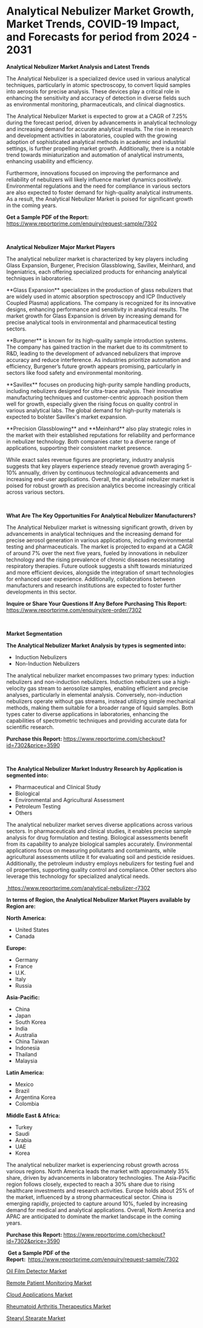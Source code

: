 <p><h1>Analytical Nebulizer Market Growth, Market Trends, COVID-19 Impact, and Forecasts for period from 2024 - 2031</h1></p><p><strong>Analytical Nebulizer Market Analysis and Latest Trends</strong></p>
<p><p>The Analytical Nebulizer is a specialized device used in various analytical techniques, particularly in atomic spectroscopy, to convert liquid samples into aerosols for precise analysis. These devices play a critical role in enhancing the sensitivity and accuracy of detection in diverse fields such as environmental monitoring, pharmaceuticals, and clinical diagnostics.</p><p>The Analytical Nebulizer Market is expected to grow at a CAGR of 7.25% during the forecast period, driven by advancements in analytical technology and increasing demand for accurate analytical results. The rise in research and development activities in laboratories, coupled with the growing adoption of sophisticated analytical methods in academic and industrial settings, is further propelling market growth. Additionally, there is a notable trend towards miniaturization and automation of analytical instruments, enhancing usability and efficiency.</p><p>Furthermore, innovations focused on improving the performance and reliability of nebulizers will likely influence market dynamics positively. Environmental regulations and the need for compliance in various sectors are also expected to foster demand for high-quality analytical instruments. As a result, the Analytical Nebulizer Market is poised for significant growth in the coming years.</p></p>
<p><strong>Get a Sample PDF of the Report:&nbsp;</strong> <a href="https://www.reportprime.com/enquiry/request-sample/7302">https://www.reportprime.com/enquiry/request-sample/7302</a></p>
<p>&nbsp;</p>
<p><strong>Analytical Nebulizer Major Market Players</strong></p>
<p><p>The analytical nebulizer market is characterized by key players including Glass Expansion, Burgener, Precision Glassblowing, Savillex, Meinhard, and Ingeniatrics, each offering specialized products for enhancing analytical techniques in laboratories.</p><p>**Glass Expansion** specializes in the production of glass nebulizers that are widely used in atomic absorption spectroscopy and ICP (Inductively Coupled Plasma) applications. The company is recognized for its innovative designs, enhancing performance and sensitivity in analytical results. The market growth for Glass Expansion is driven by increasing demand for precise analytical tools in environmental and pharmaceutical testing sectors.</p><p>**Burgener** is known for its high-quality sample introduction systems. The company has gained traction in the market due to its commitment to R&D, leading to the development of advanced nebulizers that improve accuracy and reduce interference. As industries prioritize automation and efficiency, Burgener’s future growth appears promising, particularly in sectors like food safety and environmental monitoring.</p><p>**Savillex** focuses on producing high-purity sample handling products, including nebulizers designed for ultra-trace analysis. Their innovative manufacturing techniques and customer-centric approach position them well for growth, especially given the rising focus on quality control in various analytical labs. The global demand for high-purity materials is expected to bolster Savillex's market expansion.</p><p>**Precision Glassblowing** and **Meinhard** also play strategic roles in the market with their established reputations for reliability and performance in nebulizer technology. Both companies cater to a diverse range of applications, supporting their consistent market presence.</p><p>While exact sales revenue figures are proprietary, industry analysis suggests that key players experience steady revenue growth averaging 5-10% annually, driven by continuous technological advancements and increasing end-user applications. Overall, the analytical nebulizer market is poised for robust growth as precision analytics become increasingly critical across various sectors.</p></p>
<p>&nbsp;</p>
<p><strong>What Are The Key Opportunities For Analytical Nebulizer Manufacturers?</strong></p>
<p><p>The Analytical Nebulizer market is witnessing significant growth, driven by advancements in analytical techniques and the increasing demand for precise aerosol generation in various applications, including environmental testing and pharmaceuticals. The market is projected to expand at a CAGR of around 7% over the next five years, fueled by innovations in nebulizer technology and the rising prevalence of chronic diseases necessitating respiratory therapies. Future outlook suggests a shift towards miniaturized and more efficient devices, alongside the integration of smart technologies for enhanced user experience. Additionally, collaborations between manufacturers and research institutions are expected to foster further developments in this sector.</p></p>
<p><strong>Inquire or Share Your Questions If Any Before Purchasing This Report:</strong> <a href="https://www.reportprime.com/enquiry/pre-order/7302">https://www.reportprime.com/enquiry/pre-order/7302</a></p>
<p>&nbsp;</p>
<p><strong>Market Segmentation</strong></p>
<p><strong>The Analytical Nebulizer Market Analysis by types is segmented into:</strong></p>
<p><ul><li>Induction Nebulizers</li><li>Non-Induction Nebulizers</li></ul></p>
<p><p>The analytical nebulizer market encompasses two primary types: induction nebulizers and non-induction nebulizers. Induction nebulizers use a high-velocity gas stream to aerosolize samples, enabling efficient and precise analyses, particularly in elemental analysis. Conversely, non-induction nebulizers operate without gas streams, instead utilizing simple mechanical methods, making them suitable for a broader range of liquid samples. Both types cater to diverse applications in laboratories, enhancing the capabilities of spectrometric techniques and providing accurate data for scientific research.</p></p>
<p><strong>Purchase this Report:&nbsp;</strong><a href="https://www.reportprime.com/checkout?id=7302&price=3590">https://www.reportprime.com/checkout?id=7302&price=3590</a></p>
<p>&nbsp;</p>
<p><strong>The Analytical Nebulizer Market Industry Research by Application is segmented into:</strong></p>
<p><ul><li>Pharmaceutical and Clinical Study</li><li>Biological</li><li>Environmental and Agricultural Assessment</li><li>Petroleum Testing</li><li>Others</li></ul></p>
<p><p>The analytical nebulizer market serves diverse applications across various sectors. In pharmaceuticals and clinical studies, it enables precise sample analysis for drug formulation and testing. Biological assessments benefit from its capability to analyze biological samples accurately. Environmental applications focus on measuring pollutants and contaminants, while agricultural assessments utilize it for evaluating soil and pesticide residues. Additionally, the petroleum industry employs nebulizers for testing fuel and oil properties, supporting quality control and compliance. Other sectors also leverage this technology for specialized analytical needs.</p></p>
<p><a href="https://www.reportprime.com/analytical-nebulizer-r7302">&nbsp;https://www.reportprime.com/analytical-nebulizer-r7302</a></p>
<p><strong>In terms of Region, the Analytical Nebulizer Market Players available by Region are:</strong></p>
<p>
    <p> <strong> North America: </strong>
        <ul>
            <li>United States</li>
            <li>Canada</li>
        </ul>
        </p> 
    <p> <strong> Europe: </strong>
        <ul>
            <li>Germany</li>
            <li>France</li>
            <li>U.K.</li>
            <li>Italy</li>
            <li>Russia</li>
        </ul>
        </p> 
    <p> <strong> Asia-Pacific: </strong>
        <ul>
            <li>China</li>
            <li>Japan</li>
            <li>South Korea</li>
            <li>India</li>
            <li>Australia</li>
            <li>China Taiwan</li>
            <li>Indonesia</li>
            <li>Thailand</li>
            <li>Malaysia</li>
        </ul>
        </p> 
    <p> <strong> Latin America: </strong>
        <ul>
            <li>Mexico</li>
            <li>Brazil</li>
            <li>Argentina Korea</li>
            <li>Colombia</li>
        </ul>
        </p> 
    <p> <strong> Middle East & Africa: </strong>
        <ul>
            <li>Turkey</li>
            <li>Saudi</li>
            <li>Arabia</li>
            <li>UAE</li>
            <li>Korea</li>
        </ul>
    </p>
    </p>
<p><p>The analytical nebulizer market is experiencing robust growth across various regions. North America leads the market with approximately 35% share, driven by advancements in laboratory technologies. The Asia-Pacific region follows closely, expected to reach a 30% share due to rising healthcare investments and research activities. Europe holds about 25% of the market, influenced by a strong pharmaceutical sector. China is emerging rapidly, projected to capture around 10%, fueled by increasing demand for medical and analytical applications. Overall, North America and APAC are anticipated to dominate the market landscape in the coming years.</p></p>
<p><strong>Purchase this Report: </strong><a href="https://www.reportprime.com/checkout?id=7302&price=3590">https://www.reportprime.com/checkout?id=7302&price=3590</a></p>
<p>&nbsp;<strong>Get a Sample PDF of the Report:&nbsp;&nbsp;</strong><a href="https://www.reportprime.com/enquiry/request-sample/7302">https://www.reportprime.com/enquiry/request-sample/7302</a></p>
<p><strong></strong></p>
<p><p><a href="https://github.com/FosterFahey91/Market-Research-Report-List-1/blob/main/oil-film-detector-market.md">Oil Film Detector Market</a></p><p><a href="https://www.linkedin.com/pulse/how-regions-adapting-remote-patient-monitoring-market-global-fbzbf?trackingId=%2B4CuJZNQSOKp3n%2BTbkx2jA%3D%3D">Remote Patient Monitoring Market</a></p><p><a href="https://medium.com/@eujr673/cloud-applications-market-size-by-type-e-mail-file-storage-file-sharing-customer-relationship-d5d9d53492cf">Cloud Applications Market</a></p><p><a href="https://www.linkedin.com/pulse/strategic-roadmap-success-global-rheumatoid-arthritis-therapeutics-mkfmf?trackingId=hz7aRsreS9mFy1v452aRFg%3D%3D">Rheumatoid Arthritis Therapeutics Market</a></p><p><a href="https://issuu.com/reportprime-2/docs/stearyl-stearate-market-size-2030.p_bc69ce4593a75f">Stearyl Stearate Market</a></p></p>
